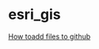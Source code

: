# esri_gis

[How toadd files to github](https://help.github.com/articles/adding-a-file-to-a-repository/)
